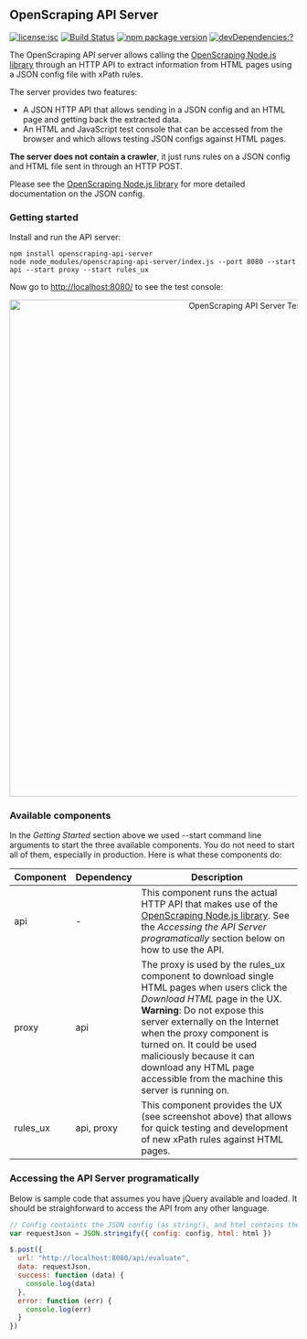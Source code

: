 ## OpenScraping API Server

[![license:isc](https://img.shields.io/badge/license-isc-brightgreen.svg?style=flat-square)](https://github.com/OpenScraping/openscraping-api-server-nodejs/blob/master/LICENSE) [![Build Status](https://img.shields.io/travis/OpenScraping/openscraping-api-server-nodejs.svg?style=flat-square)](https://travis-ci.org/OpenScraping/openscraping-api-server-nodejs) [![npm package version](https://img.shields.io/npm/v/openscraping-api-server.svg?style=flat-square)](https://www.npmjs.com/package/openscraping-api-server) [![devDependencies:?](https://img.shields.io/david/OpenScraping/openscraping-api-server-nodejs.svg?style=flat-square)](https://david-dm.org/OpenScraping/openscraping-api-server-nodejs)

The OpenScraping API server allows calling the [OpenScraping Node.js library](https://github.com/OpenScraping/openscraping-lib-nodejs/) through an HTTP API to extract information from HTML pages using a JSON config file with xPath rules.

The server provides two features:
* A JSON HTTP API that allows sending in a JSON config and an HTML page and getting back the extracted data.
* An HTML and JavaScript test console that can be accessed from the browser and which allows testing JSON configs against HTML pages.

**The server does not contain a crawler**, it just runs rules on a JSON config and HTML file sent in through an HTTP POST.

Please see the [OpenScraping Node.js library](https://github.com/OpenScraping/openscraping-lib-nodejs/) for more detailed documentation on the JSON config.

### Getting started

Install and run the API server:

```
npm install openscraping-api-server
node node_modules/openscraping-api-server/index.js --port 8080 --start api --start proxy --start rules_ux
```

Now go to [http://localhost:8080/](http://localhost:8080/) to see the test console:
<p align="center"><img src='http://i.imgur.com/AvpwGCK.jpg' alt='OpenScraping API Server Test Console' width='870'></p>

### Available components

In the *Getting Started* section above we used --start command line arguments to start the three available components. You do not need to start all of them, especially in production. Here is what these components do:

Component | Dependency | Description
--------- | ---------- | -------
api       | -          | This component runs the actual HTTP API that makes use of the [OpenScraping Node.js library](https://github.com/OpenScraping/openscraping-lib-nodejs/). See the *Accessing the API Server programatically* section below on how to use the API.
proxy     | api        | The proxy is used by the rules_ux component to download single HTML pages when users click the *Download HTML* page in the UX. **Warning**: Do not expose this server externally on the Internet when the proxy component is turned on. It could be used maliciously because it can download any HTML page accessible from the machine this server is running on. 
rules_ux  | api, proxy | This component provides the UX (see screenshot above) that allows for quick testing and development of new xPath rules against HTML pages.

### Accessing the API Server programatically

Below is sample code that assumes you have jQuery available and loaded. It should be straighforward to access the API from any other language.

```javascript
// Config containts the JSON config (as string!), and html contains the HTML of the pages we are scraping
var requestJson = JSON.stringify({ config: config, html: html })

$.post({
  url: "http://localhost:8080/api/evaluate",
  data: requestJson,
  success: function (data) {
    console.log(data)
  },
  error: function (err) {
    console.log(err)
  }
})
```
